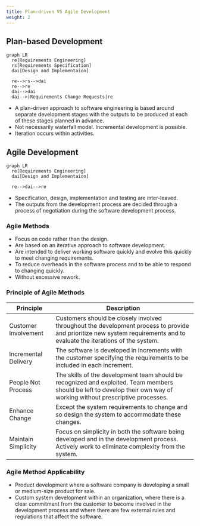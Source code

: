 ```yaml
---
title: Plan-driven VS Agile Development
weight: 2
---
```


## Plan-based Development

```mermaid
graph LR
  re[Requirements Engineering]
  rs[Requirements Specification]
  dai[Design and Implementaion]

  re-->rs-->dai
  re-->re
  dai-->dai
  dai-->|Requirements Change Requests|re
```

- A plan-driven approach to software engineering is based around separate development stages with the outputs to be produced at each of these stages planned in advance.
- Not necessarily waterfall model. Incremental development is possible.
- Iteration occurs within activities.

## Agile Development

```mermaid
graph LR
  re[Requirements Engineering]
  dai[Design and Implementaion]

  re-->dai-->re
```

- Specification, design, implementation and testing are inter-leaved.
- The outputs from the development process are decided through a process of negotiation during the software development process.

### Agile Methods

- Focus on code rather than the design.
- Are based on an iterative approach to software development.
- Are intended to deliver working software quickly and evolve this quickly to meet changing requirements.
- To reduce overheads in the software process and to be able to respond to changing quickly.
- Without excessive rework.

### Principle of Agile Methods

| Principle            | Description                                                                                                                                                             |
| -------------------- | ----------------------------------------------------------------------------------------------------------------------------------------------------------------------- |
| Customer Involvement | Customers should be closely involved throughout the development process to provide and prioritize new system requirements and to evaluate the iterations of the system. |
| Incremental Delivery | The software is developed in increments with the customer specifying the requirements to be included in each increment.                                                 |
| People Not Process   | The skills of the development team should be recognized and exploited. Team members should be left to develop their own way of working without prescriptive processes.  |
| Enhance Change       | Except the system requirements to change and so design the system to accommodate these changes.                                                                         |
| Maintain Simplicity  | Focus on simplicity in both the software being developed and in the development process. Actively work to eliminate complexity from the system.                         |

### Agile Method Applicability

- Product development where a software company is developing a small or medium-size product for sale.
- Custom system development within an organization, where there is a clear commitment from the customer to become involved in the development process and where there are few external rules and regulations that affect the software.
